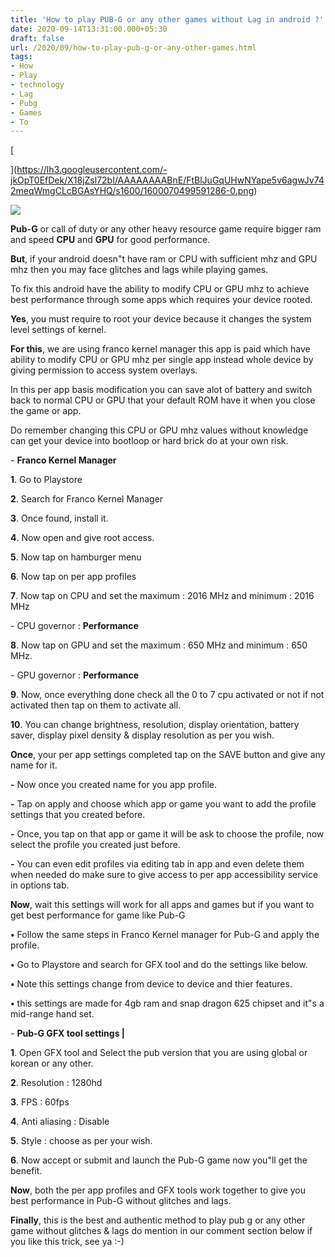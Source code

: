 ```yaml
---
title: 'How to play PUB-G or any other games without Lag in android ?'
date: 2020-09-14T13:31:00.000+05:30
draft: false
url: /2020/09/how-to-play-pub-g-or-any-other-games.html
tags: 
- How
- Play
- technology
- Lag
- Pubg
- Games
- To
---
```


[  
  
](https://lh3.googleusercontent.com/-jkOpT0EfDek/X18jZsl72bI/AAAAAAAABnE/FtBlJuGqUHwNYape5v6agwJv742meqWmgCLcBGAsYHQ/s1600/1600070499591286-0.png)

[](https://lh3.googleusercontent.com/-jkOpT0EfDek/X18jZsl72bI/AAAAAAAABnE/FtBlJuGqUHwNYape5v6agwJv742meqWmgCLcBGAsYHQ/s1600/1600070499591286-0.png)![](https://lh3.googleusercontent.com/-HGssWXppWgY/X19w4-jmSRI/AAAAAAAABng/hNjGCQGSfPI01SGsl6uUEy7aq5eRimrZgCLcBGAsYHQ/s1600/IMG_20200802_174023_304-01-04.jpeg)

**Pub-G** or call of duty or any other heavy resource game require bigger ram and speed **CPU** and **GPU** for good performance.

  

**But**, if your android doesn"t have ram or CPU with sufficient mhz and GPU mhz then you may face glitches and lags while playing games.

  

To fix this android have the ability to modify CPU or GPU mhz to achieve best performance through some apps which requires your device rooted.

  

**Yes**, you must require to root your device because it changes the system level settings of kernel.

  

**For this**, we are using franco kernel manager this app is paid which have ability to modify CPU or GPU mhz per single app instead whole device by giving permission to access system overlays.

  

In this per app basis modification you can save alot of battery and switch back to normal CPU or GPU that your default ROM have it when you close the game or app.

  

Do remember changing this CPU or GPU mhz values without knowledge can get your device into bootloop or hard brick do at your own risk.

  

\- **Franco Kernel Manager**

  

**1**. Go to Playstore

  

**2**. Search for Franco Kernel Manager

  

**3**. Once found, install it.

  

**4**. Now open and give root access.

  

**5**. Now tap on hamburger menu

  

**6**. Now tap on per app profiles

  

**7**. Now tap on CPU and set the maximum : 2016 MHz and minimum : 2016 MHz

  

\- CPU governor : **Performance**

  

**8**. Now tap on GPU and set the maximum : 650 MHz and minimum : 650 MHz.

  

\- GPU governor : **Performance**

  

**9**. Now, once everything done check all the 0 to 7 cpu activated or not if not activated then tap on them to activate all.

  

**10**. You can change brightness, resolution, display orientation, battery saver, display pixel density & display resolution as per you wish.

  

**Once**, your per app settings completed tap on the SAVE button and give any name for it.

  

**\-** Now once you created name for you app profile.

  

**\-** Tap on apply and choose which app or game you want to add the profile settings that you created before.

  

**\-** Once, you tap on that app or game it will be ask to choose the profile, now select the profile you created just before.

  

**\-** You can even edit profiles via editing tab in app and even delete them when needed do make sure to give access to per app accessibility service in options tab.

  

**Now**, wait this settings will work for all apps and games but if you want to get best performance for game like Pub-G 

  

**•** Follow the same steps in Franco Kernel manager for Pub-G and apply the profile.

  

**•** Go to Playstore and search for GFX tool and do the settings like below.

  

**•** Note this settings change from device to device and thier features.

  

**•** this settings are made for 4gb ram and snap dragon 625 chipset and it"s a mid-range hand set.

  

\- **Pub-G GFX tool settings |**

  

**1**. Open GFX tool and Select the pub version that you are using global or korean or any other.

  

**2**. Resolution : 1280hd

  

**3**. FPS : 60fps

  

**4**. Anti aliasing : Disable

  

**5**. Style : choose as per your wish.

  

**6**. Now accept or submit and launch the Pub-G game now you"ll get the benefit.

  

**Now**, both the per app profiles and GFX tools work together to give you best performance in Pub-G without glitches and lags.

  

**Finally**, this is the best and authentic method to play pub g or any other game without glitches & lags do mention in our comment section below if you like this trick, see ya :-)